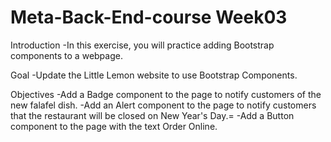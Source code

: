 # Meta-Back-End-course Week03

Introduction
-In this exercise, you will practice adding Bootstrap components to a webpage.

Goal
-Update the Little Lemon website to use Bootstrap Components.

Objectives
-Add a Badge component to the page to notify customers of the new falafel dish.
-Add an Alert component to the page to notify customers that the restaurant will be closed on New Year's Day.=
-Add a Button component to the page with the text Order Online.
